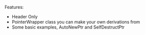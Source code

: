 Features:

- Header Only
- PointerWrapper class you can make your own derivations from
- Some basic examples, AutoNewPtr and SelfDestructPtr